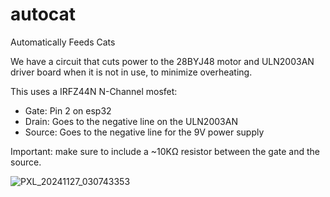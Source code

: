 # autocat
Automatically Feeds Cats

We have a circuit that cuts power to the 28BYJ48 motor and ULN2003AN driver board when it is not in use, to minimize overheating.

This uses a IRFZ44N N-Channel mosfet:
 - Gate: Pin 2 on esp32
 - Drain: Goes to the negative line on the ULN2003AN
 - Source: Goes to the negative line for the 9V power supply 

Important: make sure to include a ~10KΩ resistor between the gate and the source.

![PXL_20241127_030743353](https://github.com/user-attachments/assets/c9fa51be-bad1-4d0b-907f-0fe50c543f0a)
